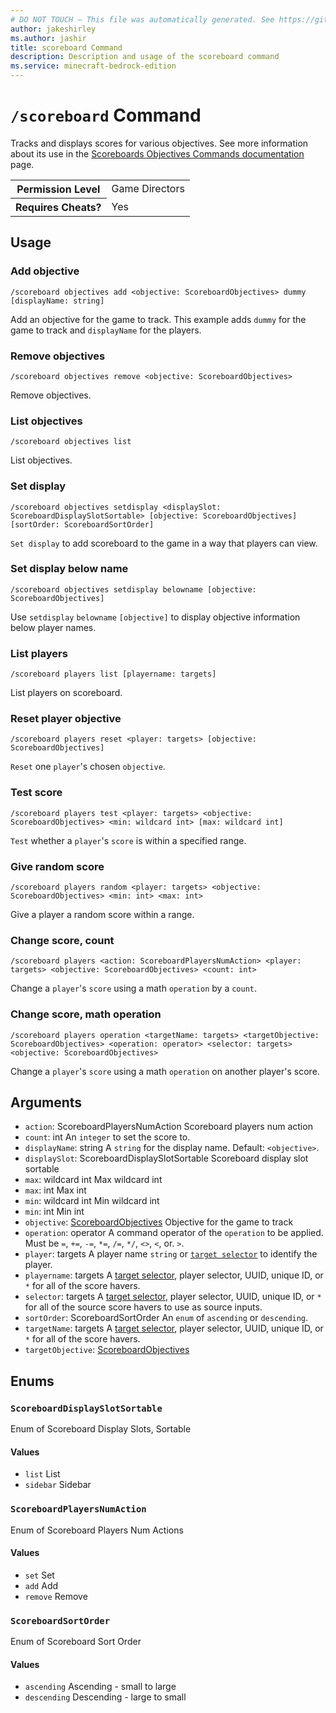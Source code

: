 ```yaml
---
# DO NOT TOUCH — This file was automatically generated. See https://github.com/mojang/minecraftapidocsgenerator to modify descriptions, examples, etc.
author: jakeshirley
ms.author: jashir
title: scoreboard Command
description: Description and usage of the scoreboard command
ms.service: minecraft-bedrock-edition
---
```

# `/scoreboard` Command
Tracks and displays scores for various objectives. See more information about its use in the [Scoreboards Objectives Commands documentation](/creator/documents/scoreboardintroduction#scoreboard-objectives-commands) page.

<table>
  <tr>
    <th>Permission Level</th>
    <td>Game Directors</td>
  </tr>
  <tr>
    <th>Requires Cheats?</th>
    <td>Yes</td>
  </tr>
</table>

## Usage
### Add objective
`/scoreboard objectives add <objective: ScoreboardObjectives> dummy [displayName: string]`

Add an objective for the game to track. This example adds `dummy` for the game to track and `displayName` for the players.

### Remove objectives
`/scoreboard objectives remove <objective: ScoreboardObjectives>`

Remove objectives.

### List objectives
`/scoreboard objectives list`

List objectives.

### Set display
`/scoreboard objectives setdisplay <displaySlot: ScoreboardDisplaySlotSortable> [objective: ScoreboardObjectives] [sortOrder: ScoreboardSortOrder]`

`Set display` to add scoreboard to the game in a way that players can view.

### Set display below name
`/scoreboard objectives setdisplay belowname [objective: ScoreboardObjectives]`

Use `setdisplay` `belowname` `[objective]` to display objective information below player names.  

### List players
`/scoreboard players list [playername: targets]`

List players on scoreboard.

### Reset player objective
`/scoreboard players reset <player: targets> [objective: ScoreboardObjectives]`

`Reset` one `player`'s chosen `objective`.

### Test score
`/scoreboard players test <player: targets> <objective: ScoreboardObjectives> <min: wildcard int> [max: wildcard int]`

`Test` whether a `player`'s `score` is within a specified range.

### Give random score
`/scoreboard players random <player: targets> <objective: ScoreboardObjectives> <min: int> <max: int>`

Give a player a random score within a range.

### Change score, count
`/scoreboard players <action: ScoreboardPlayersNumAction> <player: targets> <objective: ScoreboardObjectives> <count: int>`

Change a `player`'s `score` using a math `operation` by a `count`.

### Change score, math operation
`/scoreboard players operation <targetName: targets> <targetObjective: ScoreboardObjectives> <operation: operator> <selector: targets> <objective: ScoreboardObjectives>`

Change a `player`'s `score` using a math `operation` on another player's score.

## Arguments
- `action`: ScoreboardPlayersNumAction
Scoreboard players num action
- `count`: int
An `integer` to set the score to.
- `displayName`: string
A `string` for the display name.
Default: `<objective>`.
- `displaySlot`: ScoreboardDisplaySlotSortable
Scoreboard display slot sortable
- `max`: wildcard int
Max wildcard int
- `max`: int
Max int
- `min`: wildcard int
Min wildcard int
- `min`: int
Min int
- `objective`: [ScoreboardObjectives](../enums/ScoreboardObjectives.md)
Objective for the game to track
- `operation`: operator
A command operator of the `operation` to be applied. Must be `=`, `+=`, `-=`, `*=`, `/=`, `*/`, `<>`, `<`, or. `>`.
- `player`: targets
A player name `string` or [`target selector`](https://learn.microsoft.com/minecraft/creator/documents/commandsintroduction#target-selectors) to identify the player.
- `playername`: targets
A [target selector](https://learn.microsoft.com/minecraft/creator/documents/commandsintroduction#target-selectors), player selector, UUID, unique ID, or `*` for all of the score havers.
- `selector`: targets
A [target selector](https://learn.microsoft.com/minecraft/creator/documents/commandsintroduction#target-selectors), player selector, UUID, unique ID, or `*` for all of the source score havers to use as source inputs.
- `sortOrder`: ScoreboardSortOrder
An `enum` of `ascending` or `descending`.
- `targetName`: targets
A [target selector](https://learn.microsoft.com/minecraft/creator/documents/commandsintroduction#target-selectors), player selector, UUID, unique ID, or `*` for all of the score havers.
- `targetObjective`: [ScoreboardObjectives](../enums/ScoreboardObjectives.md)


## Enums
### `ScoreboardDisplaySlotSortable`
Enum of Scoreboard Display Slots, Sortable

#### Values
- `list`
List
- `sidebar`
Sidebar

### `ScoreboardPlayersNumAction`
Enum of Scoreboard Players Num Actions

#### Values
- `set`
Set
- `add`
Add
- `remove`
Remove

### `ScoreboardSortOrder`
Enum of Scoreboard Sort Order

#### Values
- `ascending`
Ascending - small to large
- `descending`
Descending - large to small
